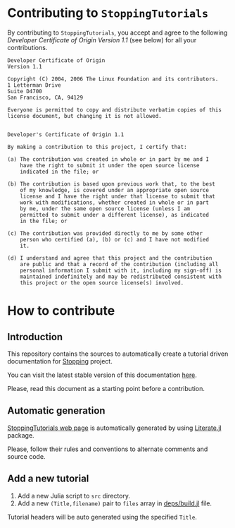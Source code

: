 Contributing to `StoppingTutorials`
==

By contributing to `StoppingTutorials`, you accept and agree to the following *Developer Certificate of Origin Version 1.1* (see below) for all your contributions.

```
Developer Certificate of Origin
Version 1.1

Copyright (C) 2004, 2006 The Linux Foundation and its contributors.
1 Letterman Drive
Suite D4700
San Francisco, CA, 94129

Everyone is permitted to copy and distribute verbatim copies of this
license document, but changing it is not allowed.


Developer's Certificate of Origin 1.1

By making a contribution to this project, I certify that:

(a) The contribution was created in whole or in part by me and I
    have the right to submit it under the open source license
    indicated in the file; or

(b) The contribution is based upon previous work that, to the best
    of my knowledge, is covered under an appropriate open source
    license and I have the right under that license to submit that
    work with modifications, whether created in whole or in part
    by me, under the same open source license (unless I am
    permitted to submit under a different license), as indicated
    in the file; or

(c) The contribution was provided directly to me by some other
    person who certified (a), (b) or (c) and I have not modified
    it.

(d) I understand and agree that this project and the contribution
    are public and that a record of the contribution (including all
    personal information I submit with it, including my sign-off) is
    maintained indefinitely and may be redistributed consistent with
    this project or the open source license(s) involved.
```

# How to contribute

## Introduction

This repository contains the sources to automatically create a tutorial driven documentation for [Stopping](https://github.com/vepiteski/Stopping.jl) project.

You can visit the latest stable version of this documentation [here](https://tmigot.github.io/StoppingTutorials/stable/).

Please, read this document as a starting point before a contribution.

## Automatic generation

[StoppingTutorials web page](https://tmigot.github.io/StoppingTutorials/stable/) is automatically generated by using [Literate.jl](https://github.com/fredrikekre/Literate.jl) package. 

Please, follow their rules and conventions to alternate comments and source code.

## Add a new tutorial

1. Add a new Julia script to `src` directory.
2. Add a new `(Title,filename)` pair to `files` array in [deps/build.jl](https://github.com/tmigot/StoppingTutorials/blob/master/deps/build.jl) file.

Tutorial headers will be auto generated using the specified `Title`.
